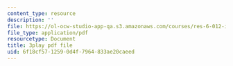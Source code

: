 ```yaml
---
content_type: resource
description: ''
file: https://ol-ocw-studio-app-qa.s3.amazonaws.com/courses/res-6-012-introduction-to-probability-spring-2018/6f18cf5712590d4f7964833ae20caeed_RVc5hXzVFc4.pdf
file_type: application/pdf
resourcetype: Document
title: 3play pdf file
uid: 6f18cf57-1259-0d4f-7964-833ae20caeed
---
```

